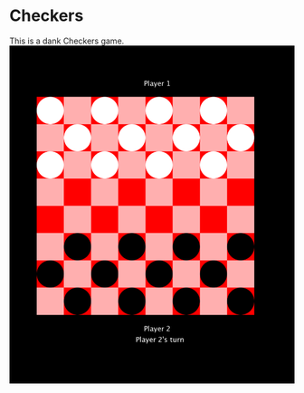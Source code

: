 # Checkers
This is a dank Checkers game. 
![alt text](https://github.com/andysknoblock/Checkers/blob/master/ScreenShots/Screen%20Shot%202018-05-22%20at%208.31.25%20AM.PNG)
